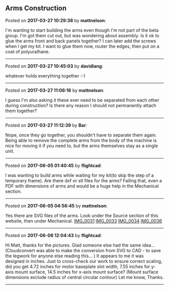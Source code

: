 ## Arms Construction
Posted on **2017-03-27 10:29:38** by **mattnelson**:

I'm wanting to start building the arms even though I'm not part of the beta group.  I'm got them cut out, but was wondering about assembly.  Is it ok to glue the arms front and back panels together?  I can later add the screws when I get my kit.  I want to glue them now, router the edges, then put on a coat of polyurathane.

---

Posted on **2017-03-27 10:45:03** by **davidlang**:

whatever holds everything together :-)

---

Posted on **2017-03-27 11:06:16** by **mattnelson**:

I guess I'm also asking it these ever need to be separated from each other during construction?  Is there any reason I should not permanently attach them together?

---

Posted on **2017-03-27 11:12:39** by **Bar**:

Nope, once they go together, you shouldn't have to separate them again. Being able to remove the complete arms from the body of the machine is nice for moving it if you need to, but the arms themselves stay as a single unit.

---

Posted on **2017-06-05 01:40:45** by **flightcad**:

I was wanting to build arms while waiting for my kit(to skip the step of a temporary frame).  Are there dxf or stl files for the arms?   Failing that, even a PDF with dimensions of arms and would be a huge help in the Mechanical section.

---

Posted on **2017-06-05 04:56:45** by **mattnelson**:

Yes there are SVG files of the arms.  Look under the Source section of this website, then under Mechanical. [IMG_0031](../../images/cG/DC/cGDC_img_0031.jpg.jpg) [IMG_0033](../../images/7c/lj/7clj_img_0033.jpg.jpg) [IMG_0034](../../images/8A/CP/8ACP_img_0034.jpg.jpg) [IMG_0036](../../images/Ls/BD/LsBD_img_0036.jpg.jpg)

---

Posted on **2017-06-06 12:04:43** by **flightcad**:

Hi Matt, thanks for the pictures. Glad someone else had the same idea... (Cloudconvert was able to make the conversion from SVG to CAD - to save the legwork for anyone else reading this... ) It appears to me it was designed in inches.  Just to cross-check our work to ensure correct scaling, did you get 4.72 inches for motor baseplate slot width, 7.55 inches for y-axis mount surface, 14.5 inches for x-axis mount surface? (Mount surface dimensions exclude radius of central circular contour)  Let me know, Thanks.

---

